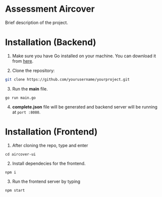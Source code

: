 # Assessment Aircover

Brief description of the project.

# Installation (Backend)

1. Make sure you have Go installed on your machine. You can download it from [here](https://golang.org/dl/).

2. Clone the repository:

```bash
git clone https://github.com/yourusername/yourproject.git
```

3. Run the **main** file.

```
go run main.go
```

4. **complete.json** file will be generated and backend server will be running at `port :8080`.

# Installation (Frontend)

1. After cloning the repo, type and enter

```
cd aircover-ui
```

2. Install dependecies for the frontend.

```
npm i
```

3. Run the frontend server by typing

```
npm start
```
